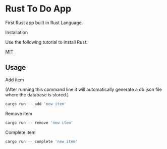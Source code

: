 # Rust To Do App

First Rust app built in Rust Language.

Installation 

Use the following tutorial to install Rust:

[MIT](https://www.rust-lang.org/tools/install)

## Usage

Add item

(After running this command line it will automatically generate a db.json file where the database is stored.)

```bash
cargo run -- add 'new item'

```

Remove item

```bash
cargo run -- remove 'new item'

```

Complete item

```bash
cargo run -- complete 'new item'

```
